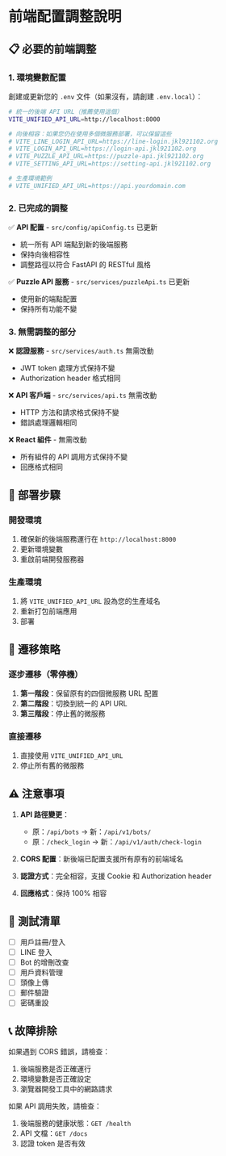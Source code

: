 # 前端配置調整說明

## 📋 必要的前端調整

### 1. 環境變數配置

創建或更新您的 `.env` 文件（如果沒有，請創建 `.env.local`）：

```bash
# 統一的後端 API URL（推薦使用這個）
VITE_UNIFIED_API_URL=http://localhost:8000

# 向後相容：如果您仍在使用多個微服務部署，可以保留這些
# VITE_LINE_LOGIN_API_URL=https://line-login.jkl921102.org
# VITE_LOGIN_API_URL=https://login-api.jkl921102.org
# VITE_PUZZLE_API_URL=https://puzzle-api.jkl921102.org
# VITE_SETTING_API_URL=https://setting-api.jkl921102.org

# 生產環境範例
# VITE_UNIFIED_API_URL=https://api.yourdomain.com
```

### 2. 已完成的調整

✅ **API 配置** - `src/config/apiConfig.ts` 已更新
- 統一所有 API 端點到新的後端服務
- 保持向後相容性
- 調整路徑以符合 FastAPI 的 RESTful 風格

✅ **Puzzle API 服務** - `src/services/puzzleApi.ts` 已更新
- 使用新的端點配置
- 保持所有功能不變

### 3. 無需調整的部分

❌ **認證服務** - `src/services/auth.ts` 無需改動
- JWT token 處理方式保持不變
- Authorization header 格式相同

❌ **API 客戶端** - `src/services/api.ts` 無需改動
- HTTP 方法和請求格式保持不變
- 錯誤處理邏輯相同

❌ **React 組件** - 無需改動
- 所有組件的 API 調用方式保持不變
- 回應格式相同

## 🚀 部署步驟

### 開發環境
1. 確保新的後端服務運行在 `http://localhost:8000`
2. 更新環境變數
3. 重啟前端開發服務器

### 生產環境
1. 將 `VITE_UNIFIED_API_URL` 設為您的生產域名
2. 重新打包前端應用
3. 部署

## 🔄 遷移策略

### 逐步遷移（零停機）
1. **第一階段**：保留原有的四個微服務 URL 配置
2. **第二階段**：切換到統一的 API URL
3. **第三階段**：停止舊的微服務

### 直接遷移
1. 直接使用 `VITE_UNIFIED_API_URL`
2. 停止所有舊的微服務

## ⚠️ 注意事項

1. **API 路徑變更**：
   - 原：`/api/bots` → 新：`/api/v1/bots/`
   - 原：`/check_login` → 新：`/api/v1/auth/check-login`

2. **CORS 配置**：新後端已配置支援所有原有的前端域名

3. **認證方式**：完全相容，支援 Cookie 和 Authorization header

4. **回應格式**：保持 100% 相容

## 🧪 測試清單

- [ ] 用戶註冊/登入
- [ ] LINE 登入
- [ ] Bot 的增刪改查
- [ ] 用戶資料管理
- [ ] 頭像上傳
- [ ] 郵件驗證
- [ ] 密碼重設

## 📞 故障排除

如果遇到 CORS 錯誤，請檢查：
1. 後端服務是否正確運行
2. 環境變數是否正確設定
3. 瀏覽器開發工具中的網路請求

如果 API 調用失敗，請檢查：
1. 後端服務的健康狀態：`GET /health`
2. API 文檔：`GET /docs`
3. 認證 token 是否有效 